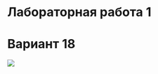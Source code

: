 # Лабораторная работа 1
# Вариант 18

![](https://github.com/zhenerenya/tssa_lab01/screens/screenshot_1.png/?raw=true)
